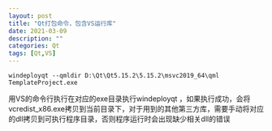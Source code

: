 ```yaml
---
layout: post
title: "Qt打包命令，包含VS运行库"
date: 2021-03-09
description: ""
categories: Qt
tags: [Qt,VS]
---
```



```shell
windeployqt --qmldir D:\Qt\Qt5.15.2\5.15.2\msvc2019_64\qml TemplateProject.exe
```
用VS的命令行执行在对应的exe目录执行windeployqt ，如果执行成功，会将vcredist_x86.exe拷贝到当前目录下，对于用到的其他第三方库，需要手动将对应的dll拷贝到可执行程序目录，否则程序运行时会出现缺少相关dll的错误
